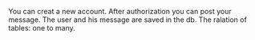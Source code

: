 You can creat a new account. After authorization you can post your message. 
The user and his message are saved in the db.
The ralation of tables: one to many.



